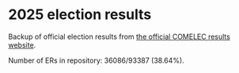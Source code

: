 # 2025 election results

Backup of official election results from [the official COMELEC results website](https://2025electionresults.comelec.gov.ph).







Number of ERs in repository: 36086/93387 (38.64%).
